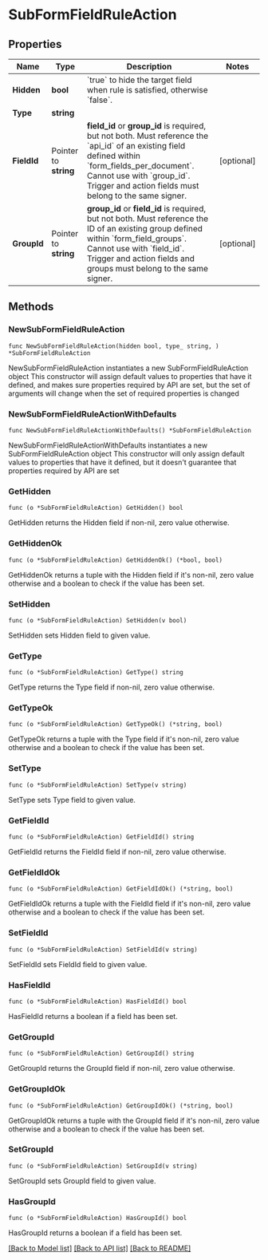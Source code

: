 # SubFormFieldRuleAction

## Properties

Name | Type | Description | Notes
------------ | ------------- | ------------- | -------------
**Hidden** | **bool** | &#x60;true&#x60; to hide the target field when rule is satisfied, otherwise &#x60;false&#x60;. | 
**Type** | **string** |  | 
**FieldId** | Pointer to **string** | **field_id** or **group_id** is required, but not both.  Must reference the &#x60;api_id&#x60; of an existing field defined within &#x60;form_fields_per_document&#x60;.  Cannot use with &#x60;group_id&#x60;. Trigger and action fields must belong to the same signer. | [optional] 
**GroupId** | Pointer to **string** | **group_id** or **field_id** is required, but not both.  Must reference the ID of an existing group defined within &#x60;form_field_groups&#x60;.  Cannot use with &#x60;field_id&#x60;. Trigger and action fields and groups must belong to the same signer. | [optional] 

## Methods

### NewSubFormFieldRuleAction

`func NewSubFormFieldRuleAction(hidden bool, type_ string, ) *SubFormFieldRuleAction`

NewSubFormFieldRuleAction instantiates a new SubFormFieldRuleAction object
This constructor will assign default values to properties that have it defined,
and makes sure properties required by API are set, but the set of arguments
will change when the set of required properties is changed

### NewSubFormFieldRuleActionWithDefaults

`func NewSubFormFieldRuleActionWithDefaults() *SubFormFieldRuleAction`

NewSubFormFieldRuleActionWithDefaults instantiates a new SubFormFieldRuleAction object
This constructor will only assign default values to properties that have it defined,
but it doesn't guarantee that properties required by API are set

### GetHidden

`func (o *SubFormFieldRuleAction) GetHidden() bool`

GetHidden returns the Hidden field if non-nil, zero value otherwise.

### GetHiddenOk

`func (o *SubFormFieldRuleAction) GetHiddenOk() (*bool, bool)`

GetHiddenOk returns a tuple with the Hidden field if it's non-nil, zero value otherwise
and a boolean to check if the value has been set.

### SetHidden

`func (o *SubFormFieldRuleAction) SetHidden(v bool)`

SetHidden sets Hidden field to given value.


### GetType

`func (o *SubFormFieldRuleAction) GetType() string`

GetType returns the Type field if non-nil, zero value otherwise.

### GetTypeOk

`func (o *SubFormFieldRuleAction) GetTypeOk() (*string, bool)`

GetTypeOk returns a tuple with the Type field if it's non-nil, zero value otherwise
and a boolean to check if the value has been set.

### SetType

`func (o *SubFormFieldRuleAction) SetType(v string)`

SetType sets Type field to given value.


### GetFieldId

`func (o *SubFormFieldRuleAction) GetFieldId() string`

GetFieldId returns the FieldId field if non-nil, zero value otherwise.

### GetFieldIdOk

`func (o *SubFormFieldRuleAction) GetFieldIdOk() (*string, bool)`

GetFieldIdOk returns a tuple with the FieldId field if it's non-nil, zero value otherwise
and a boolean to check if the value has been set.

### SetFieldId

`func (o *SubFormFieldRuleAction) SetFieldId(v string)`

SetFieldId sets FieldId field to given value.

### HasFieldId

`func (o *SubFormFieldRuleAction) HasFieldId() bool`

HasFieldId returns a boolean if a field has been set.

### GetGroupId

`func (o *SubFormFieldRuleAction) GetGroupId() string`

GetGroupId returns the GroupId field if non-nil, zero value otherwise.

### GetGroupIdOk

`func (o *SubFormFieldRuleAction) GetGroupIdOk() (*string, bool)`

GetGroupIdOk returns a tuple with the GroupId field if it's non-nil, zero value otherwise
and a boolean to check if the value has been set.

### SetGroupId

`func (o *SubFormFieldRuleAction) SetGroupId(v string)`

SetGroupId sets GroupId field to given value.

### HasGroupId

`func (o *SubFormFieldRuleAction) HasGroupId() bool`

HasGroupId returns a boolean if a field has been set.


[[Back to Model list]](../README.md#documentation-for-models) [[Back to API list]](../README.md#documentation-for-api-endpoints) [[Back to README]](../README.md)



